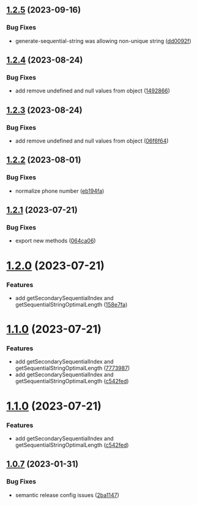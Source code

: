 ## [1.2.5](https://github.com/uzenith360/utils/compare/v1.2.4...v1.2.5) (2023-09-16)


### Bug Fixes

* generate-sequential-string was allowing non-unique string ([dd0092f](https://github.com/uzenith360/utils/commit/dd0092f91f2a206aa5d1a9247adb3035a2c71d09))

## [1.2.4](https://github.com/uzenith360/utils/compare/v1.2.3...v1.2.4) (2023-08-24)


### Bug Fixes

* add remove undefined and null values from object ([1492866](https://github.com/uzenith360/utils/commit/1492866a23bc5d80d407cfdff08e4bbebeb918f9))

## [1.2.3](https://github.com/uzenith360/utils/compare/v1.2.2...v1.2.3) (2023-08-24)


### Bug Fixes

* add remove undefined and null values from object ([06f6f64](https://github.com/uzenith360/utils/commit/06f6f6474a5f10aaf0c3c2ef44d6d3f4d01dc192))

## [1.2.2](https://github.com/uzenith360/utils/compare/v1.2.1...v1.2.2) (2023-08-01)


### Bug Fixes

* normalize phone number ([eb194fa](https://github.com/uzenith360/utils/commit/eb194fade6c1b78b102b2e5a8ac315d37f358977))

## [1.2.1](https://github.com/uzenith360/utils/compare/v1.2.0...v1.2.1) (2023-07-21)


### Bug Fixes

* export new methods ([064ca06](https://github.com/uzenith360/utils/commit/064ca06ad2af7b601a9f9049647beac10601598f))

# [1.2.0](https://github.com/uzenith360/utils/compare/v1.1.0...v1.2.0) (2023-07-21)


### Features

* add getSecondarySequentialIndex and getSequentialStringOptimalLength ([158e7fa](https://github.com/uzenith360/utils/commit/158e7fab59f8cd3716992371df9be1ee27cd7589))

# [1.1.0](https://github.com/uzenith360/utils/compare/v1.0.7...v1.1.0) (2023-07-21)


### Features

* add getSecondarySequentialIndex and getSequentialStringOptimalLength ([7773987](https://github.com/uzenith360/utils/commit/77739872a0dfac583a8eee9758a572949aa63fef))
* add getSecondarySequentialIndex and getSequentialStringOptimalLength ([c542fed](https://github.com/uzenith360/utils/commit/c542fed9cd1d24b106c018e472b37c1981018abf))

# [1.1.0](https://github.com/uzenith360/utils/compare/v1.0.7...v1.1.0) (2023-07-21)


### Features

* add getSecondarySequentialIndex and getSequentialStringOptimalLength ([c542fed](https://github.com/uzenith360/utils/commit/c542fed9cd1d24b106c018e472b37c1981018abf))

## [1.0.7](https://github.com/uzenith360/utils/compare/v1.0.6...v1.0.7) (2023-01-31)


### Bug Fixes

* semantic release config issues ([2ba1147](https://github.com/uzenith360/utils/commit/2ba114755b47d70b7413787950810985011ca8fd))
